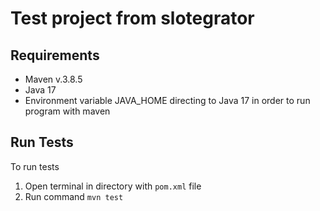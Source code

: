 # Test project from slotegrator

## Requirements ##

- Maven v.3.8.5
- Java 17
- Environment variable JAVA_HOME directing to Java 17 in order to run program with maven

## Run Tests ##

To run tests

1. Open terminal in directory with `pom.xml` file
2. Run command `mvn test`
